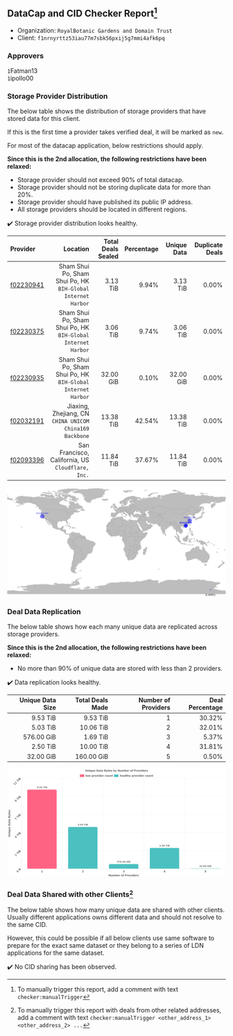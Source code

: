 ## DataCap and CID Checker Report[^1]
 - Organization: `RoyalBotanic Gardens and Domain Trust`
 - Client: `f1nrnyrttz53iau77m7sbk56pxij5g7mmi4afk6pq`
### Approvers
`1`Fatman13<br/>`1`ipollo00

### Storage Provider Distribution
The below table shows the distribution of storage providers that have stored data for this client.

If this is the first time a provider takes verified deal, it will be marked as `new`.

For most of the datacap application, below restrictions should apply.

**Since this is the 2nd allocation, the following restrictions have been relaxed:**
 - Storage provider should not exceed 90% of total datacap.
 - Storage provider should not be storing duplicate data for more than 20%.
 - Storage provider should have published its public IP address.
 - All storage providers should be located in different regions.

✔️ Storage provider distribution looks healthy.

| Provider                                              |                                                        Location | Total Deals Sealed | Percentage | Unique Data | Duplicate Deals |
| :---------------------------------------------------- | --------------------------------------------------------------: | -----------------: | ---------: | ----------: | --------------: |
| [f02230941](https://filfox.info/en/address/f02230941) | Sham Shui Po, Sham Shui Po, HK<br/>`BIH-Global Internet Harbor` |           3.13 TiB |      9.94% |    3.13 TiB |           0.00% |
| [f02230375](https://filfox.info/en/address/f02230375) | Sham Shui Po, Sham Shui Po, HK<br/>`BIH-Global Internet Harbor` |           3.06 TiB |      9.74% |    3.06 TiB |           0.00% |
| [f02230935](https://filfox.info/en/address/f02230935) | Sham Shui Po, Sham Shui Po, HK<br/>`BIH-Global Internet Harbor` |          32.00 GiB |      0.10% |   32.00 GiB |           0.00% |
| [f02032191](https://filfox.info/en/address/f02032191) |      Jiaxing, Zhejiang, CN<br/>`CHINA UNICOM China169 Backbone` |          13.38 TiB |     42.54% |   13.38 TiB |           0.00% |
| [f02093396](https://filfox.info/en/address/f02093396) |            San Francisco, California, US<br/>`Cloudflare, Inc.` |          11.84 TiB |     37.67% |   11.84 TiB |           0.00% |

<img src="https://raw.githubusercontent.com/data-preservation-programs/filplus-checker-assets/main/filecoin-project/filecoin-plus-large-datasets/issues/2067/1691683332056.png"/>

### Deal Data Replication
The below table shows how each many unique data are replicated across storage providers.


**Since this is the 2nd allocation, the following restrictions have been relaxed:**
- No more than 90% of unique data are stored with less than 2 providers.

✔️ Data replication looks healthy.

| Unique Data Size | Total Deals Made | Number of Providers | Deal Percentage |
| ---------------: | ---------------: | ------------------: | --------------: |
|         9.53 TiB |         9.53 TiB |                   1 |          30.32% |
|         5.03 TiB |        10.06 TiB |                   2 |          32.01% |
|       576.00 GiB |         1.69 TiB |                   3 |           5.37% |
|         2.50 TiB |        10.00 TiB |                   4 |          31.81% |
|        32.00 GiB |       160.00 GiB |                   5 |           0.50% |

<img src="https://raw.githubusercontent.com/data-preservation-programs/filplus-checker-assets/main/filecoin-project/filecoin-plus-large-datasets/issues/2067/1691683332910.png"/>

### Deal Data Shared with other Clients[^3]
The below table shows how many unique data are shared with other clients.
Usually different applications owns different data and should not resolve to the same CID.

However, this could be possible if all below clients use same software to prepare for the exact same dataset or they belong to a series of LDN applications for the same dataset.

✔️ No CID sharing has been observed.

[^1]: To manually trigger this report, add a comment with text `checker:manualTrigger`

[^2]: Deals from those addresses are combined into this report as they are specified with `checker:manualTrigger`

[^3]: To manually trigger this report with deals from other related addresses, add a comment with text `checker:manualTrigger <other_address_1> <other_address_2> ...`
